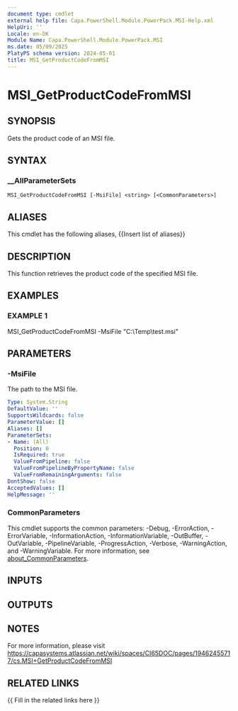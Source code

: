 ```yaml
---
document type: cmdlet
external help file: Capa.PowerShell.Module.PowerPack.MSI-Help.xml
HelpUri: ''
Locale: en-DK
Module Name: Capa.PowerShell.Module.PowerPack.MSI
ms.date: 05/09/2025
PlatyPS schema version: 2024-05-01
title: MSI_GetProductCodeFromMSI
---
```


# MSI_GetProductCodeFromMSI

## SYNOPSIS

Gets the product code of an MSI file.

## SYNTAX

### __AllParameterSets

```
MSI_GetProductCodeFromMSI [-MsiFile] <string> [<CommonParameters>]
```

## ALIASES

This cmdlet has the following aliases,
  {{Insert list of aliases}}

## DESCRIPTION

This function retrieves the product code of the specified MSI file.

## EXAMPLES

### EXAMPLE 1

MSI_GetProductCodeFromMSI -MsiFile "C:\Temp\test.msi"

## PARAMETERS

### -MsiFile

The path to the MSI file.

```yaml
Type: System.String
DefaultValue: ''
SupportsWildcards: false
ParameterValue: []
Aliases: []
ParameterSets:
- Name: (All)
  Position: 0
  IsRequired: true
  ValueFromPipeline: false
  ValueFromPipelineByPropertyName: false
  ValueFromRemainingArguments: false
DontShow: false
AcceptedValues: []
HelpMessage: ''
```

### CommonParameters

This cmdlet supports the common parameters: -Debug, -ErrorAction, -ErrorVariable,
-InformationAction, -InformationVariable, -OutBuffer, -OutVariable, -PipelineVariable,
-ProgressAction, -Verbose, -WarningAction, and -WarningVariable. For more information, see
[about_CommonParameters](https://go.microsoft.com/fwlink/?LinkID=113216).

## INPUTS

## OUTPUTS

## NOTES

For more information, please visit https://capasystems.atlassian.net/wiki/spaces/CI65DOC/pages/19462455717/cs.MSI+GetProductCodeFromMSI


## RELATED LINKS

{{ Fill in the related links here }}


